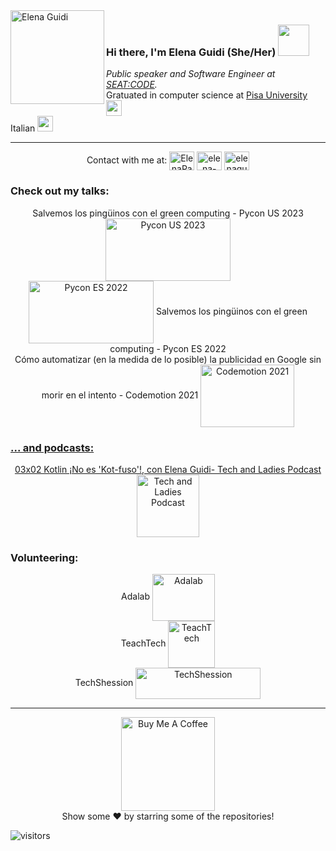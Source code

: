 <img align="left" width="150" height="150" alt="Elena Guidi" src="https://avatars.githubusercontent.com/u/37119745?v=4?transparent=1&palette=1"/>

### Hi there, I'm Elena Guidi (She/Her) <img src="https://media.giphy.com/media/mGcNjsfWAjY5AEZNw6/giphy.gif" width="50">

  <p><em>Public speaker and Software Engineer at <a href="https://code.seat/">SEAT:CODE</a>. </em>
  <br>Gratuated in computer science at <a href="https://di.unipi.it/en/">Pisa University</a> <img src="https://media.giphy.com/media/fYSnHlufseco8Fh93Z/giphy.gif"      width="25">
  <br>Italian <img src="https://www.rcm.it/wp-content/uploads/2016/12/bandiera-italia.png" width="25">
  <hr/>
  
  <p align="center">
  Contact with me at:
  <a href="https://twitter.com/ElenaPandino" target="blank"><img align="center" src="https://raw.githubusercontent.com/rahuldkjain/github-profile-readme-generator/master/src/images/icons/Social/twitter.svg" alt="ElenaPandino" height="30" width="40" /></a>
<a href="https://linkedin.com/in/elena-guidi-2607" target="blank"><img align="center" src="https://raw.githubusercontent.com/rahuldkjain/github-profile-readme-generator/master/src/images/icons/Social/linked-in-alt.svg" alt="elena-guidi-2607" height="30" width="40" /></a>
<a href="https://instagram.com/elenaguidi" target="blank"><img align="center" src="https://raw.githubusercontent.com/rahuldkjain/github-profile-readme-generator/master/src/images/icons/Social/instagram.svg" alt="elenaguidi" height="30" width="40" /></a>
  </p>
  
 ### Check out my talks: 
<p align="center">
  Salvemos los pingüinos con el green computing - Pycon US 2023 <a href="https://events.hubilo.com/pycon-us-2023/session/194102" target="blank"><img align="center" src="https://us.pycon.org/2023/static/images/logo-2023.e2af3d60842d.svg" alt="Pycon US 2023" height="100" width="200" /></a>
    <br>
    <a href="https://www.youtube.com/watch?v=FA6VzX36DwU" target="blank"><img align="center" src="https://2022.es.pycon.org/theme/images/piconesGR_horizontal.svg" alt="Pycon ES 2022" height="100" width="200" /></a> Salvemos los pingüinos con el green computing - Pycon ES 2022
    <br>
    Cómo automatizar (en la medida de lo posible) la publicidad en Google sin morir en el intento - Codemotion 2021 <a href="https://talks.codemotion.com/cmo-automatizar-en-la-medida-de-lo-posib?_ga=2.226763359.312100723.1670523772-1028334606.1648067708&_gl=1%2a19576wx%2a_ga%2aMTAyODMzNDYwNi4xNjQ4MDY3NzA4%2a_ga_52S30H0VCG%2aMTY3MDUyMzc4NC4xLjAuMTY3MDUyMzc4NC4wLjAuMA.." target="blank"><img align="center" src="https://www.devacademy.es/wp-content/uploads/2019/07/CDM_2018_logo_payoff_orange_blue_RGB-768x287.jpg" alt="Codemotion 2021" height="100" width="150" </p>

 ### ... and podcasts:
 <p align="center">
  03x02 Kotlin ¡No es 'Kot-fuso'!, con Elena Guidi- Tech and Ladies Podcast <a href="https://podcasters.spotify.com/pod/show/techladies/episodes/03x02---Kotlin--No-es-Kot-fuso---con-Elena-Guidi---TechLadies-Podcast-e2aj5ad" target="blank"><img align="center" src="https://s3-us-west-2.amazonaws.com/anchor-generated-image-bank/production/podcast_uploaded_nologo400/11195988/11195988-1617647587793-c85afaede480b.jpg" alt="Tech and Ladies Podcast" height="100" width="100" /></a>
    <br>
 
 ### Volunteering: 
 <p align="center">
  Adalab <a href="https://adalab.es/bootcamps-online" target="blank"><img align="center" src="https://adalab.es/wp-content/uploads/2022/03/logo-adalab.png" alt="Adalab" height="75" width="100" /></a> 
  <br>
 TeachTech <a href="https://www.teacht3ch.com/" target="blank"><img align="center" src="https://pbs.twimg.com/profile_images/1514989640591474692/MdRFqfJN_400x400.jpg" alt="TeachTech" height="75" width="75" /></a> 
  <br>
 TechShession <a href="https://techshessions.com/" target="blank"><img align="center" src="https://techshessions.com/img/logo-compact.svg" alt="TechShession" height="50" width="200" /></a> 

 </p>
 
<hr/>
<p align="center">
  <a href="https://www.buymeacoffee.com/guidielena" target="_blank"><img src="https://cdn.buymeacoffee.com/buttons/v2/default-red.png" alt="Buy Me A Coffee" width="150" ></a>
  <br>
  Show some ❤️ by starring some of the repositories!
</p>

![visitors](https://visitor-badge.laobi.icu/badge?page_id=ElePan.ElePan)
  
